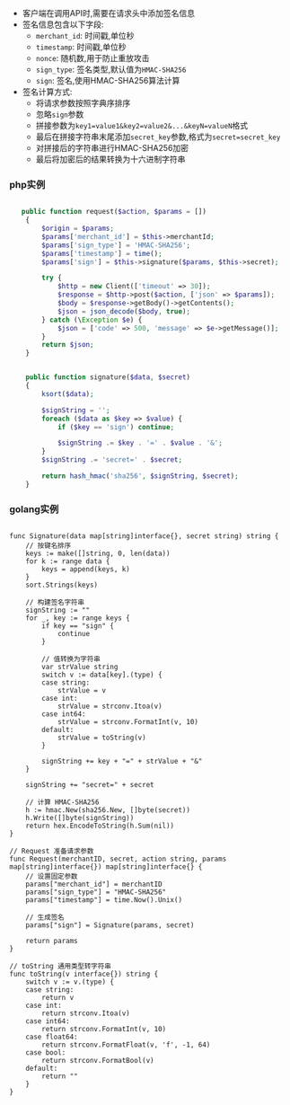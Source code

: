 - 客户端在调用API时,需要在请求头中添加签名信息
- 签名信息包含以下字段:
    - `merchant_id`: 时间戳,单位秒
    - `timestamp`: 时间戳,单位秒
    - `nonce`: 随机数,用于防止重放攻击
    - `sign_type`: 签名类型,默认值为`HMAC-SHA256`
    - `sign`: 签名,使用HMAC-SHA256算法计算
- 签名计算方式:
    - 将请求参数按照字典序排序
    - 忽略`sign`参数
    - 拼接参数为`key1=value1&key2=value2&...&keyN=valueN`格式
    - 最后在拼接字符串末尾添加`secret_key`参数,格式为`secret=secret_key`
    - 对拼接后的字符串进行HMAC-SHA256加密
    - 最后将加密后的结果转换为十六进制字符串


### php实例
```php 

   public function request($action, $params = [])
    {
        $origin = $params;
        $params['merchant_id'] = $this->merchantId;
        $params['sign_type'] = 'HMAC-SHA256';
        $params['timestamp'] = time();
        $params['sign'] = $this->signature($params, $this->secret);

        try {
            $http = new Client(['timeout' => 30]);
            $response = $http->post($action, ['json' => $params]);
            $body = $response->getBody()->getContents();
            $json = json_decode($body, true);
        } catch (\Exception $e) {
            $json = ['code' => 500, 'message' => $e->getMessage()];
        }
        return $json;
    }


    public function signature($data, $secret)
    {
        ksort($data);

        $signString = '';
        foreach ($data as $key => $value) {
            if ($key == 'sign') continue;

            $signString .= $key . '=' . $value . '&';
        }
        $signString .= 'secret=' . $secret;

        return hash_hmac('sha256', $signString, $secret);
    }
```

### golang实例


```golang

func Signature(data map[string]interface{}, secret string) string {
	// 按键名排序
	keys := make([]string, 0, len(data))
	for k := range data {
		keys = append(keys, k)
	}
	sort.Strings(keys)

	// 构建签名字符串
	signString := ""
	for _, key := range keys {
		if key == "sign" {
			continue
		}
		
		// 值转换为字符串
		var strValue string
		switch v := data[key].(type) {
		case string:
			strValue = v
		case int:
			strValue = strconv.Itoa(v)
		case int64:
			strValue = strconv.FormatInt(v, 10)
		default:
			strValue = toString(v)
		}
		
		signString += key + "=" + strValue + "&"
	}
	
	signString += "secret=" + secret

	// 计算 HMAC-SHA256
	h := hmac.New(sha256.New, []byte(secret))
	h.Write([]byte(signString))
	return hex.EncodeToString(h.Sum(nil))
}

// Request 准备请求参数
func Request(merchantID, secret, action string, params map[string]interface{}) map[string]interface{} {
	// 设置固定参数
	params["merchant_id"] = merchantID
	params["sign_type"] = "HMAC-SHA256"
	params["timestamp"] = time.Now().Unix()
	
	// 生成签名
	params["sign"] = Signature(params, secret)
	
	return params
}

// toString 通用类型转字符串
func toString(v interface{}) string {
	switch v := v.(type) {
	case string:
		return v
	case int:
		return strconv.Itoa(v)
	case int64:
		return strconv.FormatInt(v, 10)
	case float64:
		return strconv.FormatFloat(v, 'f', -1, 64)
	case bool:
		return strconv.FormatBool(v)
	default:
		return ""
	}
}
```